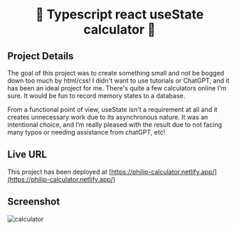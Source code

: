 <h1 align="center">🥑 Typescript react useState calculator 🥑</h1> 

## Project Details

The goal of this project was to create something small and not be bogged down too much by html/css! I didn't want to use tutorials or ChatGPT, and it has been an ideal project for me. There's quite a few calculators online I'm sure. It would be fun to record memory states to a database. 

From a functional point of view, useState isn't a requirement at all and it creates unnecessary work due to its asynchronous nature. It was an intentional choice, and I’m really pleased with the result due to not facing many typos or needing assistance from chatGPT, etc!

## Live URL

This project has been deployed at [https://philip-calculator.netlify.app/](https://philip-calculator.netlify.app/)

## Screenshot

![calculator](https://github.com/stuckinsnow/calculator/assets/126236947/7043c827-f678-4a32-848f-e0da753cfe28)
